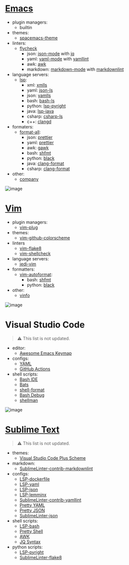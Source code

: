 # [Emacs](https://github.com/EmilySeville7cfg/personal-editor-configs/blob/main/Emacs/.emacs)

- plugin managers:
  - builtin
- themes:
  - [spacemacs-theme](https://github.com/nashamri/spacemacs-theme)
- linters:
  - [flycheck](https://melpa.org/#/flycheck)
    - json: [json-mode](https://melpa.org/#/json-mode) with [jq](https://manned.org/jq)
    - yaml: [yaml-mode](https://melpa.org/#/yaml-mode) with [yamllint](https://manned.org/yamllint)
    - awk: [awk](https://manned.org/awk)
    - markdown: [markdown-mode](https://melpa.org/#/markdown-mode) with [markdownlint](https://github.com/igorshubovych/markdownlint-cli)
- language servers:
  - [lsp](https://melpa.org/#/lsp-mode):
    - xml: [xmlls](https://emacs-lsp.github.io/lsp-mode/page/lsp-xml/)
    - yaml: [json-ls](https://emacs-lsp.github.io/lsp-mode/page/lsp-json/)
    - json: [yamlls](https://emacs-lsp.github.io/lsp-mode/page/lsp-yaml/)
    - bash: [bash-ls](https://emacs-lsp.github.io/lsp-mode/page/lsp-bash/)
    - python: [lsp-pyright](https://emacs-lsp.github.io/lsp-pyright/)
    - java: [lsp-java](https://emacs-lsp.github.io/lsp-java/)
    - csharp: [csharp-ls](https://emacs-lsp.github.io/lsp-mode/page/lsp-csharp-ls/)
    - с++: [clangd](https://emacs-lsp.github.io/lsp-mode/page/lsp-clangd/)
- formaters:
  - [format-all](https://melpa.org/#/format-all):
    - json: [prettier](https://prettier.io/)
    - yaml: [prettier](https://prettier.io/)
    - awk: [gawk](https://manned.org/gawk)
    - bash: [shfmt](https://github.com/mvdan/sh)
    - python: [black](https://github.com/psf/black)
    - java: [clang-format](https://clang.llvm.org/docs/ClangFormat.html)
    - csharp: [clang-format](https://clang.llvm.org/docs/ClangFormat.html)
- other:
  - [company](https://melpa.org/#/company)

![image](https://user-images.githubusercontent.com/42812113/186402143-72798d5b-2635-4a18-aa0a-17eef789dc9e.png)

# [Vim](https://github.com/EmilySeville7cfg/personal-editor-configs/blob/main/Vim/.vimrc)

- plugin managers:
  - [vim-plug](https://github.com/junegunn/vim-plug)
- themes:
  - [vim-github-colorscheme](https://github.com/endel/vim-github-colorscheme)
- linters
  - [vim-flake8](https://github.com/nvie/vim-flake8)
  - [vim-shellcheck](https://github.com/itspriddle/vim-shellcheck)
- language servers:
  - [jedi-vim](https://github.com/davidhalter/jedi-vim)
- formatters:
  - [vim-autoformat](https://github.com/vim-autoformat/vim-autoformat):
    - bash: [shfmt](https://github.com/mvdan/sh)
    - python: [black](https://github.com/psf/black)
- other:
  - [vinfo](https://github.com/alx741/vinfo)

![image](https://user-images.githubusercontent.com/42812113/185938905-41f14091-839e-4e95-9cd6-af9073ed38af.png)

# Visual Studio Code

> ⚠️ This list is not updated.

- editor:
  - [Awesome Emacs Keymap](https://marketplace.visualstudio.com/items?itemName=tuttieee.emacs-mcx)
- configs:
  - [YAML](https://marketplace.visualstudio.com/items?itemName=redhat.vscode-yaml)
  - [GitHub Actions](https://marketplace.visualstudio.com/items?itemName=cschleiden.vscode-github-actions)
- shell scripts:
  - [Bash IDE](https://marketplace.visualstudio.com/items?itemName=mads-hartmann.bash-ide-vscode)
  - [Bats](https://marketplace.visualstudio.com/items?itemName=jetmartin.bats)
  - [shell-format](https://marketplace.visualstudio.com/items?itemName=foxundermoon.shell-format)
  - [Bash Debug](https://marketplace.visualstudio.com/items?itemName=foxundermoon.shell-format)
  - [shellman](https://marketplace.visualstudio.com/items?itemName=Remisa.shellman)

![image](https://user-images.githubusercontent.com/42812113/183316514-a9979ea9-aed8-4bd4-8698-7c53dd7fc6b6.png)

# [Sublime Text](https://github.com/EmilySeville7cfg/personal-editor-configs/tree/main/Sublime%20Text%203)

> ⚠️ This list is not updated.

- themes:
  - [Visual Studio Code Plus Scheme](https://github.com/vbasky/sublime-vscode-plus)
- markdown:
  - [SublimeLinter-contrib-markdownlint](https://github.com/jonlabelle/SublimeLinter-contrib-markdownlint)
- configs:
  - [LSP-dockerfile](https://github.com/sublimelsp/LSP-dockerfile)
  - [LSP-yaml](https://github.com/sublimelsp/LSP-yaml)
  - [LSP-json](https://github.com/sublimelsp/LSP-json)
  - [LSP-lemminx](https://github.com/sublimelsp/LSP-lemminx)
  - [SublimeLinter-contrib-yamllint](https://packagecontrol.io/packages/SublimeLinter-contrib-yamllint)
  - [Pretty YAML](https://github.com/aukaost/SublimePrettyYAML)
  - [Pretty JSON](https://github.com/dzhibas/SublimePrettyJson)
  - [SublimeLinter-json](https://github.com/SublimeLinter/SublimeLinter-json)
- shell scripts:
  - [LSP-bash](https://github.com/sublimelsp/LSP-bash)
  - [Pretty Shell](https://github.com/aerobounce/Sublime-Pretty-Shell)
  - [AWK](https://github.com/JohnNilsson/awk-sublime)
  - [JQ Syntax](https://github.com/zogwarg/SublimeJQ)
- python scripts:
  - [LSP-pyright](https://github.com/sublimelsp/LSP-pyright)
  - [SublimeLinter-flake8](https://github.com/SublimeLinter/SublimeLinter-flake8)
